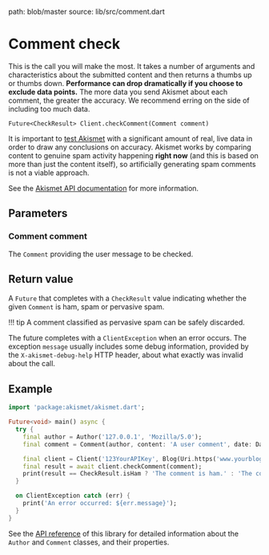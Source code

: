 path: blob/master
source: lib/src/comment.dart

# Comment check
This is the call you will make the most. It takes a number of arguments and characteristics about the submitted content
and then returns a thumbs up or thumbs down. **Performance can drop dramatically if you choose to exclude data points.**
The more data you send Akismet about each comment, the greater the accuracy. We recommend erring on the side of including too much data.

```
Future<CheckResult> Client.checkComment(Comment comment)
```

It is important to [test Akismet](../advanced/testing.md) with a significant amount of real, live data in order to draw any conclusions on accuracy.
Akismet works by comparing content to genuine spam activity happening **right now** (and this is based on more than just the content itself),
so artificially generating spam comments is not a viable approach.

See the [Akismet API documentation](https://akismet.com/development/api/#comment-check) for more information.

## Parameters

### Comment **comment**
The `Comment` providing the user message to be checked.

## Return value
A `Future` that completes with a `CheckResult` value indicating whether the given `Comment` is ham, spam or pervasive spam.

!!! tip
    A comment classified as pervasive spam can be safely discarded.

The future completes with a `ClientException` when an error occurs.
The exception `message` usually includes some debug information, provided by the `X-akismet-debug-help` HTTP header, about what exactly was invalid about the call.

## Example

```dart
import 'package:akismet/akismet.dart';

Future<void> main() async {
  try {
    final author = Author('127.0.0.1', 'Mozilla/5.0');
    final comment = Comment(author, content: 'A user comment', date: DateTime.now());

    final client = Client('123YourAPIKey', Blog(Uri.https('www.yourblog.com', '/')));
    final result = await client.checkComment(comment);
    print(result == CheckResult.isHam ? 'The comment is ham.' : 'The comment is spam.');
  }

  on ClientException catch (err) {
    print('An error occurred: ${err.message}');
  }
}
```

See the [API reference](https://pub.dev/documentation/akismet) of this library for detailed information about the `Author` and `Comment` classes, and their properties.
